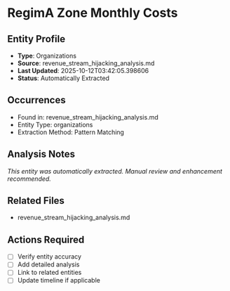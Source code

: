 # RegimA Zone Monthly Costs

## Entity Profile
- **Type**: Organizations
- **Source**: revenue_stream_hijacking_analysis.md
- **Last Updated**: 2025-10-12T03:42:05.398606
- **Status**: Automatically Extracted

## Occurrences
- Found in: revenue_stream_hijacking_analysis.md
- Entity Type: organizations
- Extraction Method: Pattern Matching

## Analysis Notes
*This entity was automatically extracted. Manual review and enhancement recommended.*

## Related Files
- revenue_stream_hijacking_analysis.md

## Actions Required
- [ ] Verify entity accuracy
- [ ] Add detailed analysis
- [ ] Link to related entities
- [ ] Update timeline if applicable
